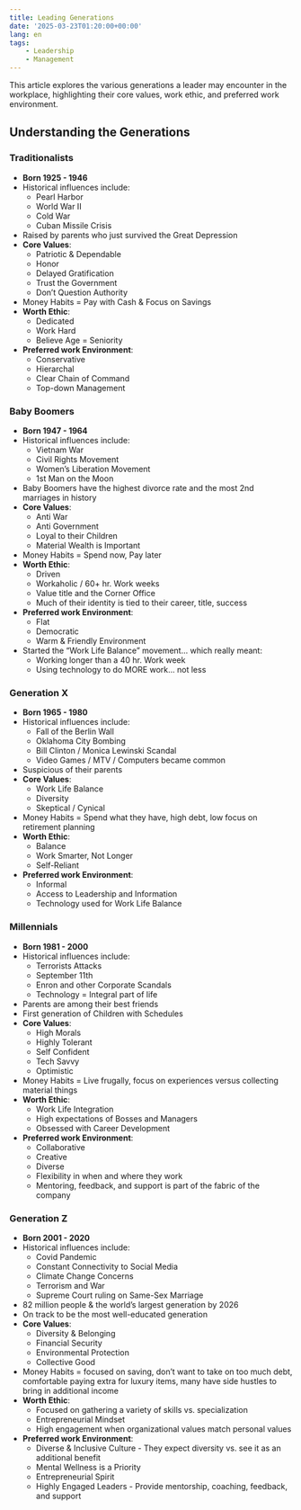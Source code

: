 ```yaml
---
title: Leading Generations
date: '2025-03-23T01:20:00+00:00'
lang: en
tags:
    - Leadership
    - Management
---
```


This article explores the various generations a leader may encounter in the workplace, highlighting their core values, work ethic, and preferred work environment.

## Understanding the Generations ##

### Traditionalists ###

* **Born 1925 - 1946**
* Historical influences include:
   * Pearl Harbor
   * World War II
   * Cold War
   * Cuban Missile Crisis
* Raised by parents who just survived the Great Depression
* **Core Values**:
   * Patriotic & Dependable
   * Honor
   * Delayed Gratification
   * Trust the Government
   * Don’t Question Authority
* Money Habits = Pay with Cash & Focus on Savings
* **Worth Ethic**:
   * Dedicated
   * Work Hard
   * Believe Age = Seniority
* **Preferred work Environment**:
   * Conservative
   * Hierarchal
   * Clear Chain of Command
   * Top-down Management

### Baby Boomers ###

* **Born 1947 - 1964**
* Historical influences include:
   * Vietnam War
   * Civil Rights Movement
   * Women’s Liberation Movement
   * 1st Man on the Moon
* Baby Boomers have the highest divorce rate and the most 2nd marriages in history
* **Core Values**:
   * Anti War
   * Anti Government
   * Loyal to their Children
   * Material Wealth is Important
* Money Habits = Spend now, Pay later
* **Worth Ethic**:
   * Driven
   * Workaholic / 60+ hr. Work weeks
   * Value title and the Corner Office
   * Much of their identity is tied to their career, title, success
* **Preferred work Environment**:
   * Flat
   * Democratic
   * Warm & Friendly Environment
* Started the “Work Life Balance” movement... which really meant:
   * Working longer than a 40 hr. Work week
   * Using technology to do MORE work... not less

### Generation X ###

* **Born 1965 - 1980**
* Historical influences include:
   * Fall of the Berlin Wall
   * Oklahoma City Bombing
   * Bill Clinton / Monica Lewinski Scandal
   * Video Games / MTV / Computers became common
* Suspicious of their parents
* **Core Values**:
   * Work Life Balance
   * Diversity
   * Skeptical / Cynical
* Money Habits = Spend what they have, high debt, low focus on retirement planning
* **Worth Ethic**:
   * Balance
   * Work Smarter, Not Longer
   * Self-Reliant
* **Preferred work Environment**:
   * Informal
   * Access to Leadership and Information
   * Technology used for Work Life Balance

### Millennials ###

* **Born 1981 - 2000**
* Historical influences include:
   * Terrorists Attacks
   * September 11th
   * Enron and other Corporate Scandals
   * Technology = Integral part of life
* Parents are among their best friends
* First generation of Children with Schedules
* **Core Values**:
   * High Morals
   * Highly Tolerant
   * Self Confident
   * Tech Savvy
   * Optimistic
* Money Habits = Live frugally, focus on experiences versus collecting material things
* **Worth Ethic**:
   * Work Life Integration
   * High expectations of Bosses and Managers
   * Obsessed with Career Development
* **Preferred work Environment**:
   * Collaborative
   * Creative
   * Diverse
   * Flexibility in when and where they work
   * Mentoring, feedback, and support is part of the fabric of the company

### Generation Z ###

* **Born 2001 - 2020**
* Historical influences include:
   * Covid Pandemic
   * Constant Connectivity to Social Media
   * Climate Change Concerns
   * Terrorism and War
   * Supreme Court ruling on Same-Sex Marriage
* 82 million people & the world’s largest generation by 2026
* On track to be the most well-educated generation
* **Core Values**:
   * Diversity & Belonging
   * Financial Security
   * Environmental Protection
   * Collective Good
* Money Habits = focused on saving, don’t want to take on too much debt, comfortable
paying extra for luxury items, many have side hustles to bring in additional income
* **Worth Ethic**:
   * Focused on gathering a variety of skills vs. specialization
   * Entrepreneurial Mindset
   * High engagement when organizational values match personal values
* **Preferred work Environment**:
   * Diverse & Inclusive Culture - They expect diversity vs. see it as an additional benefit
   * Mental Wellness is a Priority
   * Entrepreneurial Spirit
   * Highly Engaged Leaders - Provide mentorship, coaching, feedback, and support
